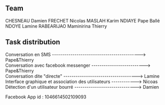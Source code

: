 ## Team
CHESNEAU Damien
FRECHET Nicolas
MASLAH Karim
NDIAYE Pape Ballé
NDOYE Lamine
RABEARIJAO Maminirina Thierry

## Task distribution
Conversation en SMS	 -------------------------------------------> Pape&Thierry <br>
Conversation avec facebook messenger	--------------------------> Pape&Thierry <br>
Conversation dite "directe"	------------------------------------> Lamine <br>
Interface graphique et association des utilisateurs	------------> Nicoas <br>
Détection d'un utilisateur bourré	------------------------------> Damien <br>



Facebook App id : 1046614502109093
